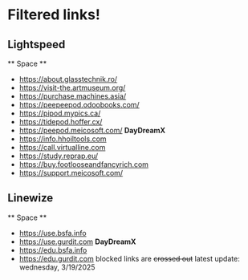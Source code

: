 # Filtered links!
## Lightspeed 
**  Space **
- https://about.glasstechnik.ro/
- https://visit-the.artmuseum.org/
- https://purchase.machines.asia/
- https://peepeepod.odoobooks.com/
- https://pipod.mypics.ca/
- https://tidepod.hoffer.cx/
- https://peepod.meicosoft.com/
**DayDreamX**
- https://info.hhoiltools.com
- https://call.virtualline.com
- https://study.reprap.eu/
- https://buy.footlooseandfancyrich.com
- https://support.meicosoft.com/
## Linewize 
**  Space **
- https://use.bsfa.info
- https://use.gurdit.com
**DayDreamX**
- https://edu.bsfa.info
- https://edu.gurdit.com
blocked links are ~~crossed out~~
latest update: wednesday, 3/19/2025
